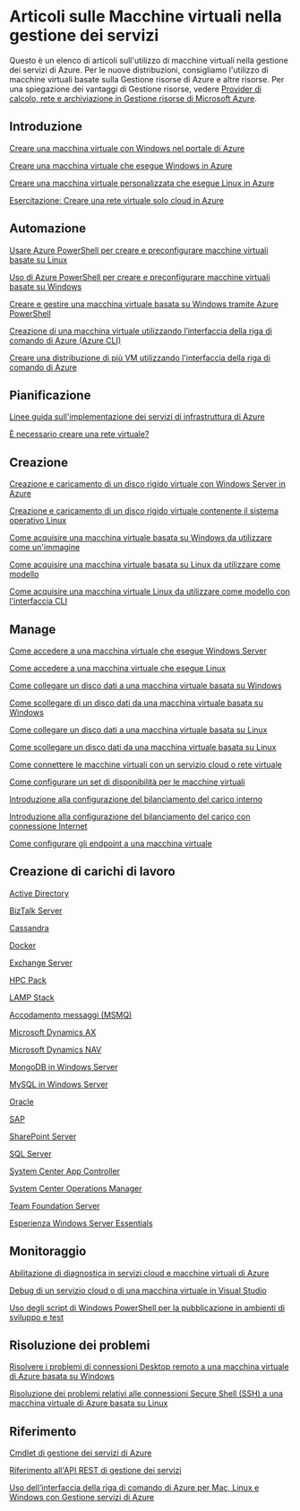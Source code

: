 <properties
	pageTitle="Articoli sulle Macchine virtuali nella gestione dei servizi | Microsoft Azure"
	description="Elenca gli articoli che supportano la creazione e la gestione di macchine virtuali nella Gestione dei servizi di Azure."
	services="virtual-machines"
	documentationCenter=""
	authors="dlepow"
	manager="timlt"
	editor=""
	tags="azure-service-management"/>

<tags
	ms.service="virtual-machines"
	ms.devlang="na"
	ms.topic="article"
	ms.tgt_pltfrm="vm-multiple"
	ms.workload="infrastructure-services"
	ms.date="07/28/2015"
	ms.author="danlep"/>

# Articoli sulle Macchine virtuali nella gestione dei servizi
Questo è un elenco di articoli sull'utilizzo di macchine virtuali nella gestione dei servizi di Azure. Per le nuove distribuzioni, consigliamo l'utilizzo di macchine virtuali basate sulla Gestione risorse di Azure e altre risorse. Per una spiegazione dei vantaggi di Gestione risorse, vedere [Provider di calcolo, rete e archiviazione in Gestione risorse di Microsoft Azure](virtual-machines-azurerm-versus-azuresm.md).

## Introduzione

[Creare una macchina virtuale con Windows nel portale di Azure](virtual-machines-windows-tutorial-classic-portal.md)

[Creare una macchina virtuale che esegue Windows in Azure](virtual-machines-windows-create-custom.md)

[Creare una macchina virtuale personalizzata che esegue Linux in Azure](virtual-machines-linux-create-custom.md)

[Esercitazione: Creare una rete virtuale solo cloud in Azure](create-virtual-network.md)

## Automazione

[Usare Azure PowerShell per creare e preconfigurare macchine virtuali basate su Linux](virtual-machines-ps-create-preconfigure-linux-vms.md)

[Uso di Azure PowerShell per creare e preconfigurare macchine virtuali basate su Windows](virtual-machines-ps-create-preconfigure-windows-vms.md)

[Creare e gestire una macchina virtuale basata su Windows tramite Azure PowerShell](virtual-machines-create-windows-powershell-service-manager.md)

[Creazione di una macchina virtuale utilizzando l’interfaccia della riga di comando di Azure (Azure CLI)](virtual-machines-xplat-getting-started.md)

[Creare una distribuzione di più VM utilizzando l'interfaccia della riga di comando di Azure](virtual-machines-create-multi-vm-deployment-xplat-cli.md)

## Pianificazione

[Linee guida sull'implementazione dei servizi di infrastruttura di Azure](virtual-machines-infrastructure-services-implementation-guidelines.md)

[È necessario creare una rete virtuale?](https://msdn.microsoft.com/library/azure/jj156007.aspx)

## Creazione

[Creazione e caricamento di un disco rigido virtuale con Windows Server in Azure](virtual-machines-create-upload-vhd-windows-server.md)

[Creazione e caricamento di un disco rigido virtuale contenente il sistema operativo Linux](virtual-machines-linux-create-upload-vhd.md)

[Come acquisire una macchina virtuale basata su Windows da utilizzare come un'immagine](virtual-machines-capture-image-windows-server.md)


[Come acquisire una macchina virtuale basata su Linux da utilizzare come modello](virtual-machines-linux-capture-image.md)

[Come acquisire una macchina virtuale Linux da utilizzare come modello con l'interfaccia CLI](virtual-machines-vm-capture-image-cli.md)


## Manage

[Come accedere a una macchina virtuale che esegue Windows Server](virtual-machines-log-on-windows-server.md)

[Come accedere a una macchina virtuale che esegue Linux](virtual-machines-linux-how-to-log-on.md)

[Come collegare un disco dati a una macchina virtuale basata su Windows](storage-windows-attach-disk.md)

[Come scollegare di un disco dati da una macchina virtuale basata su Windows](storage-windows-detach-disk.md)

[Come collegare un disco dati a una macchina virtuale basata su Linux](virtual-machines-linux-how-to-attach-disk.md)

[Come scollegare un disco dati da una macchina virtuale basata su Linux](virtual-machines-linux-how-to-detach-disk.md)

[Come connettere le macchine virtuali con un servizio cloud o rete virtuale](cloud-services-connect-virtual-machine.md)

[Come configurare un set di disponibilità per le macchine virtuali](virtual-machines-how-to-configure-availability.md)

[Introduzione alla configurazione del bilanciamento del carico interno](../load-balancer/load-balancer-internal-getstarted.md)

[Introduzione alla configurazione del bilanciamento del carico con connessione Internet](../load-balancer/load-balancer-internet-getstarted.md)

[Come configurare gli endpoint a una macchina virtuale](virtual-machines-set-up-endpoints.md)

## Creazione di carichi di lavoro

[Active Directory](https://msdn.microsoft.com/library/azure/jj156090.aspx)

[BizTalk Server](https://msdn.microsoft.com/library/azure/jj248689)

[Cassandra](virtual-machines-linux-nodejs-running-cassandra.md)

[Docker](virtual-machines-docker-with-xplat-cli.md)

[Exchange Server](https://technet.microsoft.com/library/jj619301.aspx)

[HPC Pack](https://msdn.microsoft.com/library/azure/dn518135.aspx)

[LAMP Stack](virtual-machines-linux-install-lamp-stack.md)

[Accodamento messaggi (MSMQ)](https://msdn.microsoft.com/library/azure/dn529082.aspx)

[Microsoft Dynamics AX](https://technet.microsoft.com/library/dn741581.aspx)

[Microsoft Dynamics NAV](https://msdn.microsoft.com/library/azure/dn168977.aspx)

[MongoDB in Windows Server](virtual-machines-install-mongodb-windows-server.md)

[MySQL in Windows Server](virtual-machines-mysql-windows-server-2008r2.md)

[Oracle](virtual-machines-oracle-azure-virtual-machines.md)

[SAP](https://msdn.microsoft.com/library/azure/dn745892.aspx)

[SharePoint Server](virtual-machines-workload-intranet-sharepoint-farm.md)

[SQL Server](virtual-machines-sql-server-infrastructure-services.md)

[System Center App Controller](https://technet.microsoft.com/library/dn249764.aspx)

[System Center Operations Manager](https://technet.microsoft.com/library/dn249696.aspx#BKMK_Azure)

[Team Foundation Server](https://msdn.microsoft.com/library/azure/dn769056.aspx)

[Esperienza Windows Server Essentials](https://msdn.microsoft.com/library/azure/dn520827.aspx)

## Monitoraggio

[Abilitazione di diagnostica in servizi cloud e macchine virtuali di Azure](../cloud-services/cloud-services-dotnet-diagnostics.md)

[Debug di un servizio cloud o di una macchina virtuale in Visual Studio](https://msdn.microsoft.com/library/azure/ff683670.aspx)

[Uso degli script di Windows PowerShell per la pubblicazione in ambienti di sviluppo e test](https://msdn.microsoft.com/library/azure/dn642480.aspx)

## Risoluzione dei problemi

[Risolvere i problemi di connessioni Desktop remoto a una macchina virtuale di Azure basata su Windows](virtual-machines-troubleshoot-remote-desktop-connections.md)

[Risoluzione dei problemi relativi alle connessioni Secure Shell (SSH) a una macchina virtuale di Azure basata su Linux](virtual-machines-troubleshoot-ssh-connections.md)

## Riferimento

[Cmdlet di gestione dei servizi di Azure](https://msdn.microsoft.com/library/azure/dn708504.aspx)

[Riferimento all'API REST di gestione dei servizi](https://msdn.microsoft.com/library/azure/ee460799.aspx)

[Uso dell’interfaccia della riga di comando di Azure per Mac, Linux e Windows con Gestione servizi di Azure](virtual-machines-command-line-tools.md)

<!---HONumber=July15_HO5-->
